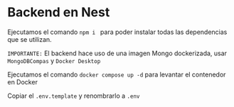 # Backend en Nest

Ejecutamos el comando ```npm i ``` para poder instalar todas las dependencias que se utilizan.

``IMPORTANTE:``
El backend hace uso de una imagen Mongo dockerizada, usar ``MongoDBCompas`` y ``Docker Desktop``

Ejecutamos el comando ```docker compose up -d``` para levantar el contenedor en Docker


Copiar el ```.env.template``` y renombrarlo a ```.env```
